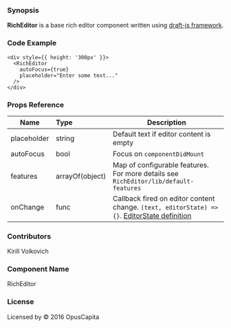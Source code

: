 ### Synopsis

**RichEditor** is a base rich editor component written using [draft-js framework](https://facebook.github.io/draft-js).

### Code Example

```
<div style={{ height: '300px' }}>
  <RichEditor
    autoFocus={true}
    placeholder="Enter some text..."
  />
</div>
```

### Props Reference

| Name                          | Type                  | Description                                                |
| ------------------------------|:----------------------| -----------------------------------------------------------|
| placeholder | string | Default text if editor content is empty |
| autoFocus | bool | Focus on `componentDidMount` |
| features | arrayOf(object) | Map of configurable features. For more details see `RichEditor/lib/default-features` |
| onChange | func | Callback fired on editor content change. `(text, editorState) => {}`. [EditorState definition](https://facebook.github.io/draft-js/docs/api-reference-editor-state.html) |

### Contributors
Kirill Volkovich

### Component Name

RichEditor

### License

Licensed by © 2016 OpusCapita

